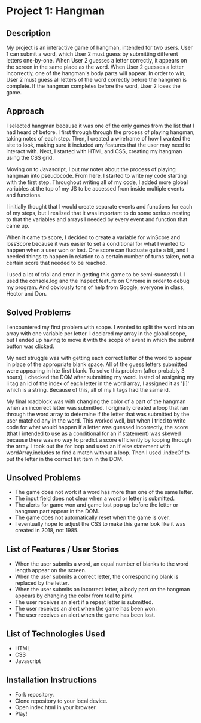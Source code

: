 # Project 1: Hangman

## Description

My project is an interactive game of hangman, intended for two users. User 1 can submit a word, which User 2 must guess by submitting different letters one-by-one. When User 2 guesses a letter correctly, it appears on the screen in the same place as the word. When User 2 guesses a letter incorrectly, one of the hangman's body parts will appear. In order to win, User 2 must guess all letters of the word correctly before the hangmen is complete. If the hangman completes before the word, User 2 loses the game.

## Approach

I selected hangman because it was one of the only games from the list that I had heard of before. I first through through the process of playing hangman, taking notes of each step. Then, I created a wireframe of how I wanted the site to look, making sure it included any features that the user may need to interact with. Next, I started with HTML and CSS, creating my hangman using the CSS grid.

Moving on to Javascript, I put my notes about the process of playing hangman into pseudocode. From here, I started to write my code starting with the first step. Throughout writing all of my code, I added more global variables at the top of my JS to be accessed from inside multiple events and functions.

I initially thought that I would create separate events and functions for each of my steps, but I realized that it was important to do some serious nesting to that the variables and arrays I needed by every event and function that came up.

When it came to score, I decided to create a variable for winScore and lossScore because it was easier to set a conditional for what I wanted to happen when a user won or lost. One score can fluctuate quite a bit, and I needed things to happen in relation to a certain number of turns taken, not a certain score that needed to be reached.

I used a lot of trial and error in getting this game to be semi-successful. I used the console.log and the Inspect feature on Chrome in order to debug my program. And obviously tons of help from Google, everyone in class, Hector and Don.

## Solved Problems

I encountered my first problem with scope. I wanted to split the word into an array with one variable per letter. I declared my array in the global scope, but I ended up having to move it with the scope of event in which the submit button was clicked.

My next struggle was with getting each correct letter of the word to appear in place of the appropriate blank space. All of the guess letters submitted were appearing in hte first blank. To solve this problem (after probably 3 hours), I checked the DOM after submitting my word. Insted of assigning my li tag an id of the index of each letter in the word array, I assigned it as '[i]' which is a string. Because of this, all of my li tags had the same id. 

My final roadblock was with changing the color of a part of the hangman when an incorrect letter was submitted. I originally created a loop that ran through the word array to determine if the letter that was submitted by the user matched any in the word. This worked well, but when I tried to write code for what would happen if a letter was guessed incorrectly, the score (that I intended to use as a conditional for an if statement) was skewed because there was no way to predict a score efficiently by looping through the array. I took out the for loop and used an if else statement with wordArray.includes to find a match without a loop. Then I used .indexOf to put the letter in the correct list item in the DOM.

## Unsolved Problems

* The game does not work if a word has more than one of the same letter.
* The input field does not clear when a word or letter is submitted.
* The alerts for game won and game lost pop up before the letter or hangman part appear in the DOM.
* The game does not automatically reset when the game is over.
* I eventually hope to adjust the CSS to make this game look like it was created in 2018, not 1985.

## List of Features / User Stories

* When the user submits a word, an equal number of blanks to the word length appear on the screen.
* When the user submits a correct letter, the corresponding blank is replaced by the letter.
* When the user submits an incorrect letter, a body part on the hangman appears by changing the color from teal to pink.
* The user receives an alert if a repeat letter is submitted.
* The user receives an alert when the game has been won.
* The user receives an alert when the game has been lost.

## List of Technologies Used

* HTML
* CSS
* Javascript

## Installation Instructions

* Fork repository.
* Clone repository to your local device.
* Open index.html in your browser.
* Play!